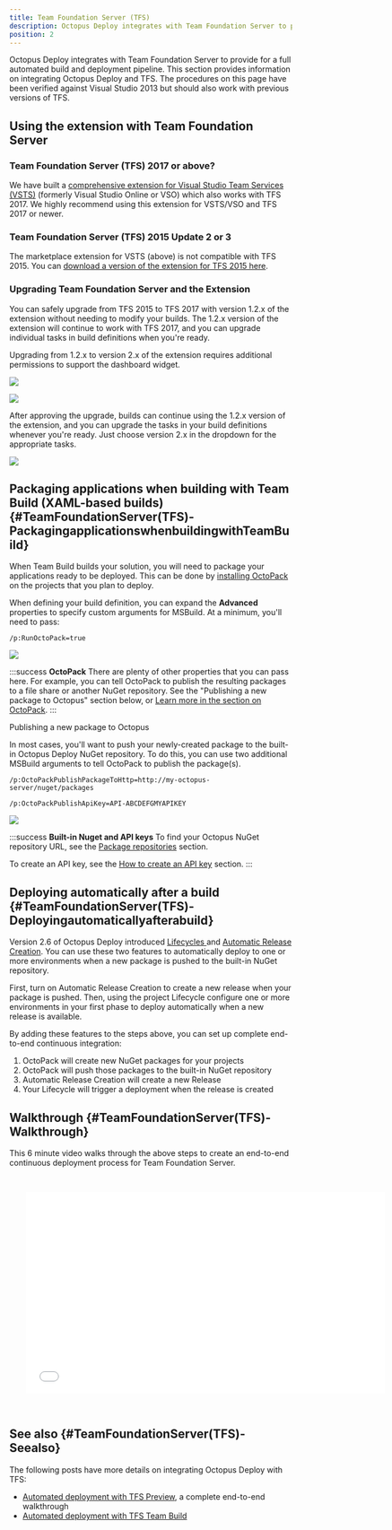 ```yaml
---
title: Team Foundation Server (TFS)
description: Octopus Deploy integrates with Team Foundation Server to provide for a full automated build and deployment pipeline.
position: 2
---
```


Octopus Deploy integrates with Team Foundation Server to provide for a full automated build and deployment pipeline. This section provides information on integrating Octopus Deploy and TFS. The procedures on this page have been verified against Visual Studio 2013 but should also work with previous versions of TFS.

## Using the extension with Team Foundation Server

### Team Foundation Server (TFS) 2017 or above?

We have built a [comprehensive extension for Visual Studio Team Services (VSTS)](/docs/api-and-integration/visual-studio-team-services-vsts.md) (formerly Visual Studio Online or VSO) which also works with TFS 2017. We highly recommend using this extension for VSTS/VSO and TFS 2017 or newer.

### Team Foundation Server (TFS) 2015 Update 2 or 3

The marketplace extension for VSTS (above) is not compatible with TFS 2015. You can [download a version of the extension for TFS 2015 here](https://download.octopusdeploy.com/tfs-2015-extension/octopusdeploy.octopus-deploy-build-release-tasks-2.0.39.vsix).

### Upgrading Team Foundation Server and the Extension

You can safely upgrade from TFS 2015 to TFS 2017 with version 1.2.x of the extension without needing to modify your builds. The 1.2.x version of the extension will continue to work with TFS 2017, and you can upgrade individual tasks in build definitions when you're ready.

Upgrading from 1.2.x to version 2.x of the extension requires additional permissions to support the dashboard widget.

![](/docs/images/3048175/extension-upgrade.png)

![](/docs/images/3048175/extension-upgrade-2.png)

After approving the upgrade, builds can continue using the 1.2.x version of the extension, and you can upgrade the tasks in your build definitions whenever you're ready. Just choose version 2.x in the dropdown for the appropriate tasks.

![](/docs/images/3048175/extension-version-choice.png)

## Packaging applications when building with Team Build (XAML-based builds) {#TeamFoundationServer(TFS)-PackagingapplicationswhenbuildingwithTeamBuild}

When Team Build builds your solution, you will need to package your applications ready to be deployed. This can be done by [installing OctoPack](/docs/packaging-applications/nuget-packages/using-octopack/index.md) on the projects that you plan to deploy.

When defining your build definition, you can expand the **Advanced** properties to specify custom arguments for MSBuild. At a minimum, you'll need to pass:

```
/p:RunOctoPack=true
```

![](/docs/images/3048175/3278177.png)

:::success
**OctoPack**
There are plenty of other properties that you can pass here. For example, you can tell OctoPack to publish the resulting packages to a file share or another NuGet repository. See the "Publishing a new package to Octopus" section below, or [Learn more in the section on OctoPack](/docs/packaging-applications/nuget-packages/using-octopack/index.md).
:::

Publishing a new package to Octopus

In most cases, you'll want to push your newly-created package to the built-in Octopus Deploy NuGet repository. To do this, you can use two additional MSBuild arguments to tell OctoPack to publish the package(s).

```
/p:OctoPackPublishPackageToHttp=http://my-octopus-server/nuget/packages
```

```
/p:OctoPackPublishApiKey=API-ABCDEFGMYAPIKEY
```

![](/docs/images/3048175/3278173.png)

:::success
**Built-in Nuget and API keys**
To find your Octopus NuGet repository URL, see the [Package repositories](/docs/packaging-applications/package-repositories/index.md) section.

To create an API key, see the [How to create an API key](/docs/how-to/how-to-create-an-api-key.md) section.
:::

## Deploying automatically after a build {#TeamFoundationServer(TFS)-Deployingautomaticallyafterabuild}

Version 2.6 of Octopus Deploy introduced [Lifecycles ](/docs/key-concepts/lifecycles.md)and [Automatic Release Creation](/docs/deploying-applications/automatic-release-creation.md). You can use these two features to automatically deploy to one or more environments when a new package is pushed to the built-in NuGet repository.

First, turn on Automatic Release Creation to create a new release when your package is pushed. Then, using the project Lifecycle configure one or more environments in your first phase to deploy automatically when a new release is available.

By adding these features to the steps above, you can set up complete end-to-end continuous integration:

1. OctoPack will create new NuGet packages for your projects
2. OctoPack will push those packages to the built-in NuGet repository
3. Automatic Release Creation will create a new Release
4. Your Lifecycle will trigger a deployment when the release is created

## Walkthrough {#TeamFoundationServer(TFS)-Walkthrough}

This 6 minute video walks through the above steps to create an end-to-end continuous deployment process for Team Foundation Server.

<iframe src="//fast.wistia.net/embed/iframe/jmnuxifuyo" allowtransparency="true" frameborder="0" scrolling="no" class="wistia_embed" name="wistia_embed" allowfullscreen mozallowfullscreen webkitallowfullscreen oallowfullscreen msallowfullscreen width="640" height="360" style="margin: 30px"></iframe>

## See also {#TeamFoundationServer(TFS)-Seealso}

The following posts have more details on integrating Octopus Deploy with TFS:

- [Automated deployment with TFS Preview](https://octopus.com/blog/automated-deployment-with-tfspreview-octopack-myget), a complete end-to-end walkthrough
- [Automated deployment with TFS Team Build](https://octopus.com/blog/using-octopus-and-tfs-builds)
